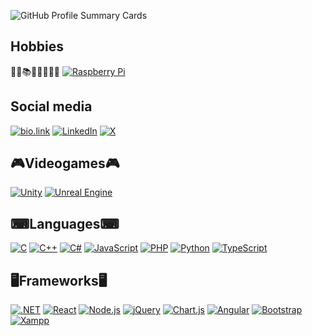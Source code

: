 ![GitHub Profile Summary Cards](https://github-profile-summary-cards.vercel.app/api/cards/profile-details?username=CodeOfVictor&theme=github_dark)

## Hobbies
🧑‍💻📚🚀🧑‍🚀🎵🎥
[![Raspberry Pi](https://img.shields.io/badge/Raspberry%20Pi-A22846?style=for-the-badge&logo=Raspberry%20Pi&logoColor=white)](https://www.raspberrypi.org/)

## Social media
[![bio.link](https://img.shields.io/badge/bio.link-000000?style=for-the-badge&logo=biolink&logoColor=white)](https://codeofvictor.github.io/)
[![LinkedIn](https://img.shields.io/badge/LinkedIn-0077B5?style=for-the-badge&logo=linkedin&logoColor=white)](https://www.linkedin.com/in/victor-jose/)
[![X](https://img.shields.io/badge/X-000000?style=for-the-badge&logo=x&logoColor=white)](https://twitter.com/CodeOfVictor)

## 🎮Videogames🎮
[![Unity](https://img.shields.io/badge/Unity-100000?style=for-the-badge&logo=unity&logoColor=white)](https://unity.com/)
[![Unreal Engine](https://img.shields.io/badge/-Unreal%20Engine-313131?style=for-the-badge&logo=unreal-engine&logoColor=white)](https://www.unrealengine.com/)

## ⌨Languages⌨
[![C](https://img.shields.io/badge/C-00599C?style=for-the-badge&logo=c&logoColor=white)](https://en.wikipedia.org/wiki/C_(programming_language))
[![C++](https://img.shields.io/badge/C%2B%2B-00599C?style=for-the-badge&logo=c%2B%2B&logoColor=white)](https://en.wikipedia.org/wiki/C%2B%2B)
[![C#](https://img.shields.io/badge/C%23-239120?style=for-the-badge&logo=c-sharp&logoColor=white)](https://docs.microsoft.com/en-us/dotnet/csharp/)
[![JavaScript](https://img.shields.io/badge/JavaScript-323330?style=for-the-badge&logo=javascript&logoColor=F7DF1E)](https://developer.mozilla.org/en-US/docs/Web/JavaScript)
[![PHP](https://img.shields.io/badge/PHP-777BB4?style=for-the-badge&logo=php&logoColor=white)](https://www.php.net/)
[![Python](https://img.shields.io/badge/Python-FFD43B?style=for-the-badge&logo=python&logoColor=blue)](https://www.python.org/)
[![TypeScript](https://img.shields.io/badge/TypeScript-007ACC?style=for-the-badge&logo=typescript&logoColor=white)](https://www.typescriptlang.org/)

## 🖥Frameworks🖥
[![.NET](https://img.shields.io/badge/.NET-512BD4?style=for-the-badge&logo=dotnet&logoColor=white)](https://dotnet.microsoft.com/)
[![React](https://img.shields.io/badge/React-20232A?style=for-the-badge&logo=react&logoColor=61DAFB)](https://reactjs.org/)
[![Node.js](https://img.shields.io/badge/Node%20js-339933?style=for-the-badge&logo=nodedotjs&logoColor=white)](https://nodejs.org/)
[![jQuery](https://img.shields.io/badge/jQuery-0769AD?style=for-the-badge&logo=jquery&logoColor=white)](https://jquery.com/)
[![Chart.js](https://img.shields.io/badge/Chart%20js-FF6384?style=for-the-badge&logo=chartdotjs&logoColor=white)](https://www.chartjs.org/)
[![Angular](https://img.shields.io/badge/Angular-DD0031?style=for-the-badge&logo=angular&logoColor=white)](https://angular.io/)
[![Bootstrap](https://img.shields.io/badge/Bootstrap-563D7C?style=for-the-badge&logo=bootstrap&logoColor=white)](https://getbootstrap.com/)
[![Xampp](https://img.shields.io/badge/Xampp-F37623?style=for-the-badge&logo=xampp&logoColor=white)](https://www.apachefriends.org/)

